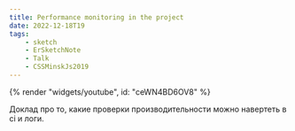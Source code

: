 ```yaml
---
title: Performance monitoring in the project
date: 2022-12-18T19
tags:
    - sketch
    - ErSketchNote
    - Talk
    - CSSMinskJs2019
---
```


{% render "widgets/youtube",  id: "ceWN4BD6OV8" %}

Доклад про то, какие проверки производительности можно навертеть в ci и логи.
